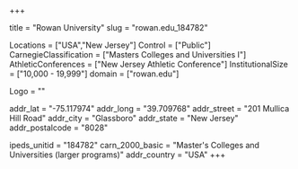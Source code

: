 
+++

title = "Rowan University"
slug = "rowan.edu_184782"

Locations = ["USA","New Jersey"]
Control = ["Public"]
CarnegieClassification = ["Masters Colleges and Universities I"]
AthleticConferences = ["New Jersey Athletic Conference"]
InstitutionalSize = ["10,000 - 19,999"]
domain = ["rowan.edu"]

Logo = ""

addr_lat = "-75.117974"
addr_long = "39.709768"
addr_street = "201 Mullica Hill Road"
addr_city = "Glassboro"
addr_state = "New Jersey"
addr_postalcode = "8028"

ipeds_unitid = "184782"
carn_2000_basic = "Master's Colleges and Universities (larger programs)"
addr_country = "USA"
+++
    

